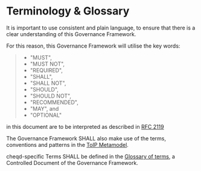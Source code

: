 # Terminology & Glossary

It is important to use consistent and plain language, to ensure that there is a clear understanding of this Governance Framework. 

For this reason, this Governance Framework will utilise the key words:

> * "MUST", 
> * "MUST NOT", 
> * "REQUIRED", 
> * "SHALL", 
> * "SHALL NOT", 
> * "SHOULD", 
> * "SHOULD NOT", 
> * "RECOMMENDED",  
> * "MAY", and  
> * "OPTIONAL"

in this document are to be interpreted as described in [RFC 2119](https://datatracker.ietf.org/doc/html/rfc2119)  


The Governance Framework SHALL also make use of the terms, conventions and patterns in the [ToIP Metamodel](https://wiki.trustoverip.org/display/HOME/ToIP+Governance+Metamodel+Specification).

cheqd-specific Terms SHALL be defined in the [Glossary of terms](https://docs.google.com/document/d/1G-gNBDyQxsCsx27KbkXd84H4WNQNB3OnmsjfhN0jeIM/edit), a Controlled Document of the Governance Framework.  

